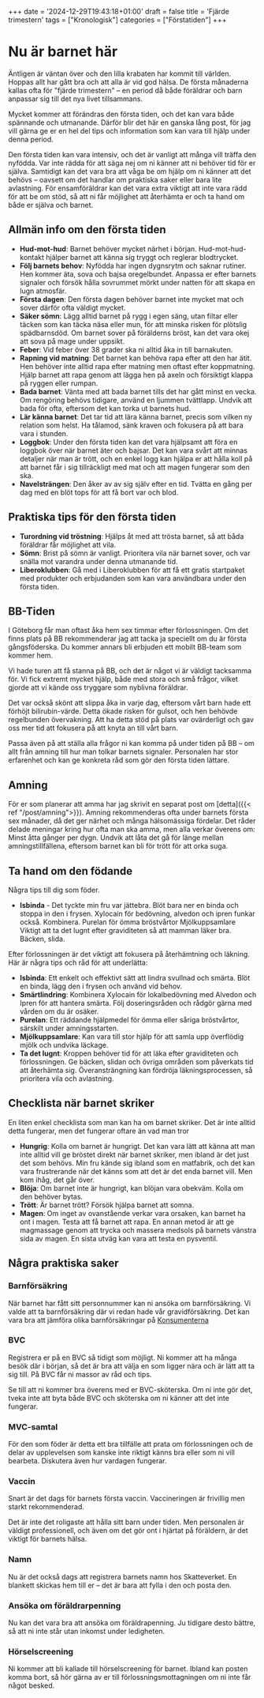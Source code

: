 +++
date = '2024-12-29T19:43:18+01:00'
draft = false
title = 'Fjärde trimestern'
tags = ["Kronologisk"]
categories = ["Förstatiden"]
+++

# Nu är barnet här
Äntligen är väntan över och den lilla krabaten har kommit till världen. Hoppas allt har gått bra och att alla är vid god hälsa. De första månaderna kallas ofta för "fjärde trimestern" – en period då både föräldrar och barn anpassar sig till det nya livet tillsammans.

Mycket kommer att förändras den första tiden, och det kan vara både spännande och utmanande. Därför blir det här en ganska lång post, för jag vill gärna ge er en hel del tips och information som kan vara till hjälp under denna period.

Den första tiden kan vara intensiv, och det är vanligt att många vill träffa den nyfödda. Var inte rädda för att säga nej om ni känner att ni behöver tid för er själva. Samtidigt kan det vara bra att våga be om hjälp om ni känner att det behövs – oavsett om det handlar om praktiska saker eller bara lite avlastning. För ensamföräldrar kan det vara extra viktigt att inte vara rädd för att be om stöd, så att ni får möjlighet att återhämta er och ta hand om både er själva och barnet.

## Allmän info om den första tiden
 - **Hud-mot-hud**: Barnet behöver mycket närhet i början. Hud-mot-hud-kontakt hjälper barnet att känna sig tryggt och reglerar blodtrycket.
 - **Följ barnets behov**: Nyfödda har ingen dygnsrytm och saknar rutiner. Hen kommer äta, sova och bajsa oregelbundet. Anpassa er efter barnets signaler och försök hålla sovrummet mörkt under natten för att skapa en lugn atmosfär.
 - **Första dagen**: Den första dagen behöver barnet inte mycket mat och sover därför ofta väldigt mycket.
 - **Säker sömn**: Lägg alltid barnet på rygg i egen säng, utan filtar eller täcken som kan täcka näsa eller mun, för att minska risken för plötslig spädbarnsdöd. Om barnet sover på förälderns bröst, kan det vara okej att sova på mage under uppsikt.
 - **Feber**: Vid feber över 38 grader ska ni alltid åka in till barnakuten.
 - **Rapning vid matning**: Det barnet kan behöva rapa efter att den har ätit. Hen behöver inte alltid rapa efter matning men oftast efter koppmatning. Hjälp barnet att rapa genom att lägga hen på axeln och försiktigt klappa på ryggen eller rumpan.
 - **Bada barnet**: Vänta med att bada barnet tills det har gått minst en vecka. Om rengöring behövs tidigare, använd en ljummen tvättlapp. Undvik att bada för ofta, eftersom det kan torka ut barnets hud.
 - **Lär känna barnet**: Det tar tid att lära känna barnet, precis som vilken ny relation som helst. Ha tålamod, sänk kraven och fokusera på att bara vara i stunden.
 - **Loggbok**: Under den första tiden kan det vara hjälpsamt att föra en loggbok över när barnet äter och bajsar. Det kan vara svårt att minnas detaljer när man är trött, och en enkel logg kan hjälpa er att hålla koll på att barnet får i sig tillräckligt med mat och att magen fungerar som den ska.
 - **Navelsträngen**: Den åker av av sig själv efter en tid. Tvätta en gång per dag med en blöt tops för att få bort var och blod.

## Praktiska tips för den första tiden
 - **Turordning vid tröstning**: Hjälps åt med att trösta barnet, så att båda föräldrar får möjlighet att vila.
 - **Sömn**: Brist på sömn är vanligt. Prioritera vila när barnet sover, och var snälla mot varandra under denna utmanande tid.
 - **Liberoklubben**: Gå med i Liberoklubben för att få ett gratis startpaket med produkter och erbjudanden som kan vara användbara under den första tiden.

## BB-Tiden
I Göteborg får man oftast åka hem sex timmar efter förlossningen. Om det finns plats på BB rekommenderar jag att tacka ja speciellt om du är första gångsföderska. Du kommer annars bli erbjuden ett mobilt BB-team som kommer hem.

Vi hade turen att få stanna på BB, och det är något vi är väldigt tacksamma för. Vi fick extremt mycket hjälp, både med stora och små frågor, vilket gjorde att vi kände oss tryggare som nyblivna föräldrar.

Det var också skönt att slippa åka in varje dag, eftersom vårt barn hade ett förhöjt bilirubin-värde. Detta ökade risken för gulsot, och hen behövde regelbunden övervakning. Att ha detta stöd på plats var ovärderligt och gav oss mer tid att fokusera på att knyta an till vårt barn.

Passa även på att ställa alla frågor ni kan komma på under tiden på BB – om allt från amning till hur man tolkar barnets signaler. Personalen har stor erfarenhet och kan ge konkreta råd som gör den första tiden lättare.

## Amning
För er som planerar att amma har jag skrivit en separat post om [detta]({{< ref "/post/amning">}}). Amning rekommenderas ofta under barnets första sex månader, då det ger närhet och många hälsomässiga fördelar.
Det råder delade meningar kring hur ofta man ska amma, men alla verkar överens om: Minst åtta gånger per dygn. Undvik att låta det gå för länge mellan amningstillfällena, eftersom barnet kan bli för trött för att orka suga.

## Ta hand om den födande
Några tips till dig som föder.
 - **Isbinda** - Det tyckte min fru var jättebra. Blöt bara ner en binda och stoppa in den i frysen.
 Xylocain för bedövning, alvedon och ipren funkar också. Kombinera. Purelan för ömma bröstvårtor Mjölkuppsamlare Viktigt att ta det lugnt efter graviditeten så att mamman läker bra. Bäcken, slida.

Efter förlossningen är det viktigt att fokusera på återhämtning och läkning. Här är några tips och råd för att underlätta:

 - **Isbinda**: Ett enkelt och effektivt sätt att lindra svullnad och smärta. Blöt en binda, lägg den i frysen och använd vid behov.
 - **Smärtlindring**: Kombinera Xylocain för lokalbedövning med Alvedon och Ipren för att hantera smärta. Följ doseringsråden och rådgör gärna med vården om du är osäker.
 - **Purelan**: Ett räddande hjälpmedel för ömma eller såriga bröstvårtor, särskilt under amningsstarten.
 - **Mjölkuppsamlare**: Kan vara till stor hjälp för att samla upp överflödig mjölk och undvika läckage.
 - **Ta det lugnt**: Kroppen behöver tid för att läka efter graviditeten och förlossningen. Ge bäcken, slidan och övriga områden som påverkats tid att återhämta sig. Överansträngning kan fördröja läkningsprocessen, så prioritera vila och avlastning.

## Checklista när barnet skriker
En liten enkel checklista som man kan ha om barnet skriker. Det är inte alltid detta fungerar, men det fungerar oftare än vad man tror
 - **Hungrig**: Kolla om barnet är hungrigt. Det kan vara lätt att känna att man inte alltid vill ge bröstet direkt när barnet skriker, men ibland är det just det som behövs. Min fru kände sig ibland som en matfabrik, och det kan vara frustrerande när det känns som att det är det enda barnet vill. Men kom ihåg, det går över.
 - **Blöja**: Om barnet inte är hungrigt, kan blöjan vara obekväm. Kolla om den behöver bytas.
 - **Trött**: Är barnet trött? Försök hjälpa barnet att somna.
 - **Magen**: Om inget av ovanstående verkar vara orsaken, kan barnet ha ont i magen. Testa att få barnet att rapa. En annan metod är att ge magmassage genom att trycka och massera medsols på barnets vänstra sida av magen. En sista utväg kan vara att testa en pysventil.

## Några praktiska saker
### Barnförsäkring
När barnet har fått sitt personnummer kan ni ansöka om barnförsäkring. Vi valde att ta barnförsäkring där vi redan hade vår gravidförsäkring. Det kan vara bra att jämföra olika barnförsäkringar på [Konsumenterna](https://www.konsumenternas.se/konsumentstod/jamforelser/personforsakringar/jamfor-barnforsakringar/)

### BVC
Registrera er på en BVC så tidigt som möjligt. Ni kommer att ha många besök där i början, så det är bra att välja en som ligger nära och är lätt att ta sig till. På BVC får ni massor av råd och tips.

Se till att ni kommer bra överens med er BVC-sköterska. Om ni inte gör det, tveka inte att byta både BVC och sköterska om ni känner att det inte fungerar.

### MVC-samtal
För den som föder är detta ett bra tillfälle att prata om förlossningen och de delar av upplevelsen som kanske inte riktigt känns bra eller som ni vill bearbeta. Diskutera även hur vardagen fungerar.

### Vaccin
Snart är det dags för barnets första vaccin. Vaccineringen är frivillig men starkt rekommenderad.

Det är inte det roligaste att hålla sitt barn under tiden. Men personalen är väldigt professionell, och även om det gör ont i hjärtat på föräldern, är det viktigt för barnets hälsa.

### Namn
Nu är det också dags att registrera barnets namn hos Skatteverket. En blankett skickas hem till er – det är bara att fylla i den och posta den.

### Ansöka om föräldrarpenning
Nu kan det vara bra att ansöka om föräldrapenning. Ju tidigare desto bättre, så att ni inte står utan inkomst under ledigheten.

### Hörselscreening
Ni kommer att bli kallade till hörselscreening för barnet. Ibland kan posten komma bort, så hör gärna av er till förlossningsmottagningen om ni inte får något besked.
